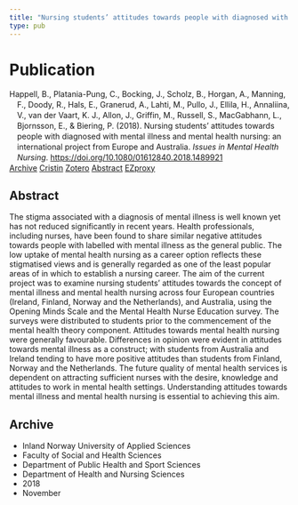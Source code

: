 ```yaml
---
title: "Nursing students’ attitudes towards people with diagnosed with mental illness and mental health nursing: an international project from Europe and Australia"
type: pub
---
```

<h1>Publication</h1>
<article id="csl-bib-container-SKKIQ7GE" class="csl-bib-container">
  <div class="csl-bib-body" style="line-height: 1.35; padding-left: 1em; text-indent:-1em;">
  <div class="csl-entry">Happell, B., Platania-Pung, C., Bocking, J., Scholz, B., Horgan, A., Manning, F., Doody, R., Hals, E., Granerud, A., Lahti, M., Pullo, J., Ellila, H., Annaliina, V., van der Vaart, K. J., Allon, J., Griffin, M., Russell, S., MacGabhann, L., Bjornsson, E., &amp; Biering, P. (2018). Nursing students&#x2019; attitudes towards people with diagnosed with mental illness and mental health nursing: an international project from Europe and Australia. <i>Issues in Mental Health Nursing</i>. <a href="https://doi.org/10.1080/01612840.2018.1489921">https://doi.org/10.1080/01612840.2018.1489921</a></div>
</div>
  <div class="csl-bib-buttons">
    <a href="#taxonomy-article-SKKIQ7GE" class="csl-bib-button">Archive</a>
    <a href="https://app.cristin.no/results/show.jsf?id=1628303" alt="Cristin URL" class="csl-bib-button">Cristin</a>
    <a href="http://zotero.org/groups/5022929/items/SKKIQ7GE" alt="Zotero URL" class="csl-bib-button">Zotero</a>
    <a href="#abstract-article-SKKIQ7GE" class="csl-bib-button">Abstract</a>
    <a href="http://ezproxy.inn.no/login?url=https://doi.org/10.1080/01612840.2018.1489921" class="csl-bib-button">EZproxy</a>
  </div>
  <div id="csl-bib-meta-container-SKKIQ7GE"></div>
</article>
<div id="csl-bib-meta-SKKIQ7GE" class="csl-bib-meta">
  <article id="abstract-article-SKKIQ7GE" class="abstract-article">
    <h1>Abstract</h1>
    The stigma associated with a diagnosis of mental illness is well known yet has not reduced significantly in recent years. Health professionals, including nurses, have been found to share similar negative attitudes towards people with labelled with mental illness as the general public. The low uptake of mental health nursing as a career option reflects these stigmatised views and is generally regarded as one of the least popular areas of in which to establish a nursing career. The aim of the current project was to examine nursing students’ attitudes towards the concept of mental illness and mental health nursing across four European countries (Ireland, Finland, Norway and the Netherlands), and Australia, using the Opening Minds Scale and the Mental Health Nurse Education survey. The surveys were distributed to students prior to the commencement of the mental health theory component. Attitudes towards mental health nursing were generally favourable. Differences in opinion were evident in attitudes towards mental illness as a construct; with students from Australia and Ireland tending to have more positive attitudes than students from Finland, Norway and the Netherlands. The future quality of mental health services is dependent on attracting sufficient nurses with the desire, knowledge and attitudes to work in mental health settings. Understanding attitudes towards mental illness and mental health nursing is essential to achieving this aim.
  </article>
  <article id="taxonomy-article-SKKIQ7GE" class="taxonomy-article">
    <h1>Archive</h1>
    <ul>
      <li>Inland Norway University of Applied Sciences</li>
      <li>Faculty of Social and Health Sciences</li>
      <li>Department of Public Health and Sport Sciences</li>
      <li>Department of Health and Nursing Sciences</li>
      <li>2018</li>
      <li>November</li>
    </ul>
  </article>
</div>
